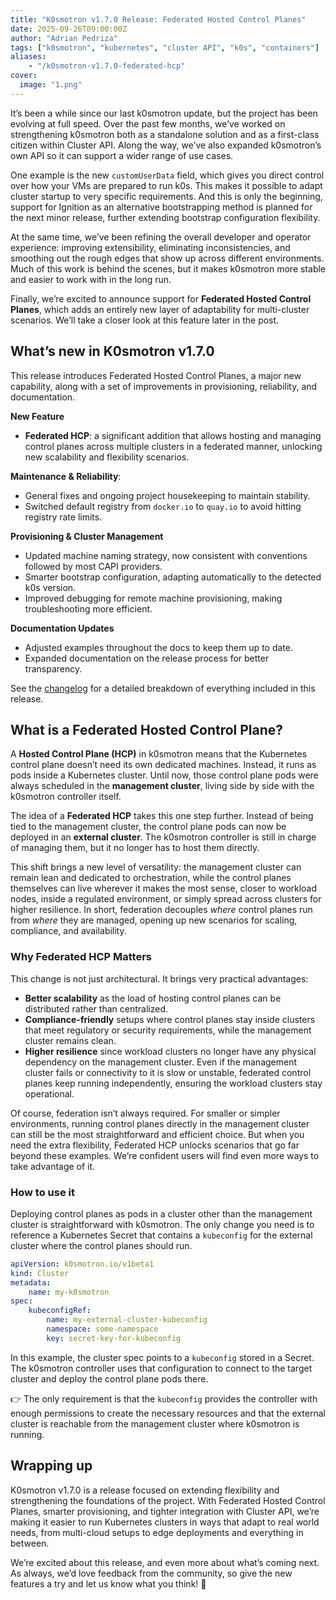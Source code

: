 ```yaml
---
title: "K0smotron v1.7.0 Release: Federated Hosted Control Planes"
date: 2025-09-26T09:00:00Z
author: "Adrian Pedriza"
tags: ["k0smotron", "kubernetes", "cluster API", "k0s", "containers"]
aliases:
    - "/k0smotron-v1.7.0-federated-hcp"
cover:
  image: "1.png"
---
```


It’s been a while since our last k0smotron update, but the project has been evolving at full speed. Over the past few months, we’ve worked on strengthening k0smotron both as a standalone solution and as a first-class citizen within Cluster API. Along the way, we’ve also expanded k0smotron’s own API so it can support a wider range of use cases.

One example is the new `customUserData` field, which gives you direct control over how your VMs are prepared to run k0s. This makes it possible to adapt cluster startup to very specific requirements. And this is only the beginning, support for Ignition as an alternative bootstrapping method is planned for the next minor release, further extending bootstrap configuration flexibility.

At the same time, we’ve been refining the overall developer and operator experience: improving extensibility, eliminating inconsistencies, and smoothing out the rough edges that show up across different environments. Much of this work is behind the scenes, but it makes k0smotron more stable and easier to work with in the long run.

Finally, we’re excited to announce support for **Federated Hosted Control Planes**, which adds an entirely new layer of adaptability for multi-cluster scenarios. We’ll take a closer look at this feature later in the post.

## What’s new in K0smotron v1.7.0

This release introduces Federated Hosted Control Planes, a major new capability, along with a set of improvements in provisioning, reliability, and documentation.

**New Feature**
- **Federated HCP**: a significant addition that allows hosting and managing control planes across multiple clusters in a federated manner, unlocking new scalability and flexibility scenarios.

**Maintenance & Reliability**: 
- General fixes and ongoing project housekeeping to maintain stability.
- Switched default registry from `docker.io` to `quay.io` to avoid hitting registry rate limits.
  
**Provisioning & Cluster Management**
- Updated machine naming strategy, now consistent with conventions followed by most CAPI providers.
- Smarter bootstrap configuration, adapting automatically to the detected k0s version.
- Improved debugging for remote machine provisioning, making troubleshooting more efficient.

**Documentation Updates**
- Adjusted examples throughout the docs to keep them up to date.
- Expanded documentation on the release process for better transparency.


See the [changelog](https://github.com/k0sproject/k0smotron/releases/tag/v1.7.0) for a detailed breakdown of everything included in this release.

## What is a Federated Hosted Control Plane?  

A **Hosted Control Plane (HCP)** in k0smotron means that the Kubernetes control plane doesn’t need its own dedicated machines. Instead, it runs as pods inside a Kubernetes cluster. Until now, those control plane pods were always scheduled in the **management cluster**, living side by side with the k0smotron controller itself.  

The idea of a **Federated HCP** takes this one step further. Instead of being tied to the management cluster, the control plane pods can now be deployed in an **external cluster**. The k0smotron controller is still in charge of managing them, but it no longer has to host them directly.  

This shift brings a new level of versatility: the management cluster can remain lean and dedicated to orchestration, while the control planes themselves can live wherever it makes the most sense, closer to workload nodes, inside a regulated environment, or simply spread across clusters for higher resilience. In short, federation decouples *where* control planes run from *where* they are managed, opening up new scenarios for scaling, compliance, and availability.

### Why Federated HCP Matters

This change is not just architectural. It brings very practical advantages:  

- **Better scalability** as the load of hosting control planes can be distributed rather than centralized.
- **Compliance-friendly** setups where control planes stay inside clusters that meet regulatory or security requirements, while the management cluster remains clean.
- **Higher resilience** since workload clusters no longer have any physical dependency on the management cluster. Even if the management cluster fails or connectivity to it is slow or unstable, federated control planes keep running independently, ensuring the workload clusters stay operational.


Of course, federation isn’t always required. For smaller or simpler environments, running control planes directly in the management cluster can still be the most straightforward and efficient choice. But when you need the extra flexibility, Federated HCP unlocks scenarios that go far beyond these examples. We’re confident users will find even more ways to take advantage of it.


### How to use it

Deploying control planes as pods in a cluster other than the management cluster is straightforward with k0smotron. The only change you need is to reference a Kubernetes Secret that contains a `kubeconfig` for the external cluster where the control planes should run.

```yaml
apiVersion: k0smotron.io/v1beta1
kind: Cluster
metadata:
    name: my-k0smotron
spec:
    kubeconfigRef:
        name: my-external-cluster-kubeconfig
        namespace: some-namespace
        key: secret-key-for-kubeconfig
```

In this example, the cluster spec points to a `kubeconfig` stored in a Secret. The k0smotron controller uses that configuration to connect to the target cluster and deploy the control plane pods there. 

👉 The only requirement is that the `kubeconfig` provides the controller with enough permissions to create the necessary resources and that the external cluster is reachable from the management cluster where k0smotron is running.

## Wrapping up

K0smotron v1.7.0 is a release focused on extending flexibility and strengthening the foundations of the project. With Federated Hosted Control Planes, smarter provisioning, and tighter integration with Cluster API, we’re making it easier to run Kubernetes clusters in ways that adapt to real world needs, from multi-cloud setups to edge deployments and everything in between.

We’re excited about this release, and even more about what’s coming next. As always, we’d love feedback from the community, so give the new features a try and let us know what you think! 🚀